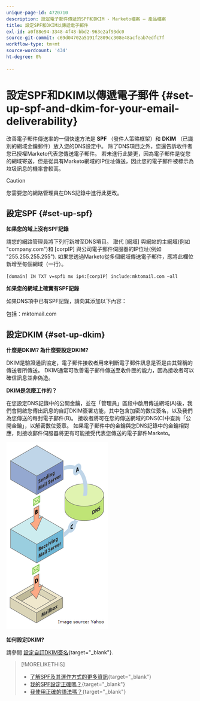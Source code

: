 ```yaml
---
unique-page-id: 4720710
description: 設定電子郵件傳遞的SPF和DKIM - Marketo檔案 — 產品檔案
title: 設定SPF和DKIM以傳遞電子郵件
exl-id: a0f88e94-3348-4f48-bbd2-963e2af93dc0
source-git-commit: c69d04702a5191f2809cc308e48acfeab7edfc7f
workflow-type: tm+mt
source-wordcount: '434'
ht-degree: 0%

---
```


# 設定SPF和DKIM以傳遞電子郵件 {#set-up-spf-and-dkim-for-your-email-deliverability}

改善電子郵件傳送率的一個快速方法是 **SPF** （發件人策略框架）和 **DKIM** （已識別的網域金鑰郵件）放入您的DNS設定中。 除了DNS項目之外，您還告訴收件者您已授權Marketo代表您傳送電子郵件。 若未進行此變更，因為電子郵件是從您的網域寄送，但是從具有Marketo網域的IP位址傳送，因此您的電子郵件被標示為垃圾訊息的機率會較高。

>[!CAUTION]
>
>您需要您的網路管理員在DNS記錄中進行此更改。

## 設定SPF {#set-up-spf}

**如果您的域上沒有SPF記錄**

請您的網路管理員將下列行新增至DNS項目。 取代 [網域] 與網站的主網域(例如 &quot;company.com&quot;)和 [corpIP] 與公司電子郵件伺服器的IP位址(例如 &quot;255.255.255.255&quot;). 如果您透過Marketo從多個網域傳送電子郵件，應將此欄位新增至每個網域（一行）。

`[domain] IN TXT v=spf1 mx ip4:[corpIP] include:mktomail.com ~all`

**如果您的網域上確實有SPF記錄**

如果DNS項中已有SPF記錄，請向其添加以下內容：

包括：mktomail.com

## 設定DKIM {#set-up-dkim}

**什麼是DKIM? 為什麼要設定DKIM?**

DKIM是驗證通訊協定，電子郵件接收者用來判斷電子郵件訊息是否是由其聲稱的傳送者所傳送。 DKIM通常可改善電子郵件傳送至收件匣的能力，因為接收者可以確信訊息並非偽造。

**DKIM是怎麼工作的？**

在您設定DNS記錄中的公開金鑰，並在「管理員」區段中啟用傳送網域(A)後，我們會開啟您傳出訊息的自訂DKIM簽署功能，其中包含加密的數位簽名，以及我們為您傳送的每封電子郵件(B)。 接收者將可在您的傳送網域的DNS(C)中查詢「公開金鑰」，以解密數位簽章。 如果電子郵件中的金鑰與您DNS記錄中的金鑰相對應，則接收郵件伺服器將更有可能接受代表您傳送的電子郵件Marketo。

![](assets/image2015-1-12-13-3a56-3a55.png)

**如何設定DKIM?**

請參閱 [設定自訂DKIM簽名](/help/marketo/product-docs/email-marketing/deliverability/set-up-a-custom-dkim-signature.md){target="_blank"}.

>[!MORELIKETHIS]
>
>* [了解SPF及其運作方式的更多資訊](http://www.open-spf.org/Introduction/){target="_blank"}
>* [我的SPF設定正確嗎？](https://www.kitterman.com/spf/validate.html){target="_blank"}
>* [我使用正確的語法嗎？](http://www.open-spf.org/SPF_Record_Syntax/){target="_blank"}

